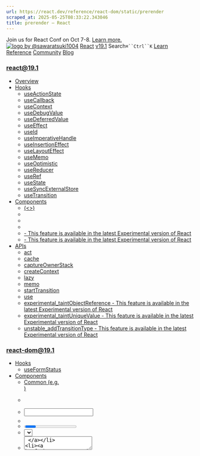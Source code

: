 ```yaml
---
url: https://react.dev/reference/react-dom/static/prerender
scraped_at: 2025-05-25T08:33:22.343046
title: prerender – React
---
```


Join us for React Conf on Oct 7-8.
[Learn more.](https://conf.react.dev/)
[![logo by @sawaratsuki1004](https://react.dev/_next/image?url=%2Fimages%2Fuwu.png&w=128&q=75)](https://react.dev/)
[React](https://react.dev/)
[v19.1](https://react.dev/versions)
Search`⌘``Ctrl``K`
[Learn](https://react.dev/learn)
[Reference](https://react.dev/reference/react)
[Community](https://react.dev/community)
[Blog](https://react.dev/blog)
[](https://react.dev/community/translations)
[](https://github.com/facebook/react/releases)
### react@19.1
  * [Overview ](https://react.dev/reference/react "Overview")
  * [Hooks ](https://react.dev/reference/react/hooks "Hooks")
    * [useActionState ](https://react.dev/reference/react/useActionState "useActionState")
    * [useCallback ](https://react.dev/reference/react/useCallback "useCallback")
    * [useContext ](https://react.dev/reference/react/useContext "useContext")
    * [useDebugValue ](https://react.dev/reference/react/useDebugValue "useDebugValue")
    * [useDeferredValue ](https://react.dev/reference/react/useDeferredValue "useDeferredValue")
    * [useEffect ](https://react.dev/reference/react/useEffect "useEffect")
    * [useId ](https://react.dev/reference/react/useId "useId")
    * [useImperativeHandle ](https://react.dev/reference/react/useImperativeHandle "useImperativeHandle")
    * [useInsertionEffect ](https://react.dev/reference/react/useInsertionEffect "useInsertionEffect")
    * [useLayoutEffect ](https://react.dev/reference/react/useLayoutEffect "useLayoutEffect")
    * [useMemo ](https://react.dev/reference/react/useMemo "useMemo")
    * [useOptimistic ](https://react.dev/reference/react/useOptimistic "useOptimistic")
    * [useReducer ](https://react.dev/reference/react/useReducer "useReducer")
    * [useRef ](https://react.dev/reference/react/useRef "useRef")
    * [useState ](https://react.dev/reference/react/useState "useState")
    * [useSyncExternalStore ](https://react.dev/reference/react/useSyncExternalStore "useSyncExternalStore")
    * [useTransition ](https://react.dev/reference/react/useTransition "useTransition")
  * [Components ](https://react.dev/reference/react/components "Components")
    * [<Fragment> (<>) ](https://react.dev/reference/react/Fragment "<Fragment> \(<>\)")
    * [<Profiler> ](https://react.dev/reference/react/Profiler "<Profiler>")
    * [<StrictMode> ](https://react.dev/reference/react/StrictMode "<StrictMode>")
    * [<Suspense> ](https://react.dev/reference/react/Suspense "<Suspense>")
    * [<Activity> - This feature is available in the latest Experimental version of React](https://react.dev/reference/react/Activity "<Activity>")
    * [<ViewTransition> - This feature is available in the latest Experimental version of React](https://react.dev/reference/react/ViewTransition "<ViewTransition>")
  * [APIs ](https://react.dev/reference/react/apis "APIs")
    * [act ](https://react.dev/reference/react/act "act")
    * [cache ](https://react.dev/reference/react/cache "cache")
    * [captureOwnerStack ](https://react.dev/reference/react/captureOwnerStack "captureOwnerStack")
    * [createContext ](https://react.dev/reference/react/createContext "createContext")
    * [lazy ](https://react.dev/reference/react/lazy "lazy")
    * [memo ](https://react.dev/reference/react/memo "memo")
    * [startTransition ](https://react.dev/reference/react/startTransition "startTransition")
    * [use ](https://react.dev/reference/react/use "use")
    * [experimental_taintObjectReference  - This feature is available in the latest Experimental version of React](https://react.dev/reference/react/experimental_taintObjectReference "experimental_taintObjectReference")
    * [experimental_taintUniqueValue  - This feature is available in the latest Experimental version of React](https://react.dev/reference/react/experimental_taintUniqueValue "experimental_taintUniqueValue")
    * [unstable_addTransitionType  - This feature is available in the latest Experimental version of React](https://react.dev/reference/react/addTransitionType "unstable_addTransitionType")
### react-dom@19.1
  * [Hooks ](https://react.dev/reference/react-dom/hooks "Hooks")
    * [useFormStatus ](https://react.dev/reference/react-dom/hooks/useFormStatus "useFormStatus")
  * [Components ](https://react.dev/reference/react-dom/components "Components")
    * [Common (e.g. <div>) ](https://react.dev/reference/react-dom/components/common "Common \(e.g. <div>\)")
    * [<form> ](https://react.dev/reference/react-dom/components/form "<form>")
    * [<input> ](https://react.dev/reference/react-dom/components/input "<input>")
    * [<option> ](https://react.dev/reference/react-dom/components/option "<option>")
    * [<progress> ](https://react.dev/reference/react-dom/components/progress "<progress>")
    * [<select> ](https://react.dev/reference/react-dom/components/select "<select>")
    * [<textarea> ](https://react.dev/reference/react-dom/components/textarea "<textarea>")
    * [<link> ](https://react.dev/reference/react-dom/components/link "<link>")
    * [<meta> ](https://react.dev/reference/react-dom/components/meta "<meta>")
    * [<script> ](https://react.dev/reference/react-dom/components/script "<script>")
    * [<style> ](https://react.dev/reference/react-dom/components/style "<style>")
    * [<title> ](https://react.dev/reference/react-dom/components/title "<title>")
  * [APIs ](https://react.dev/reference/react-dom "APIs")
    * [createPortal ](https://react.dev/reference/react-dom/createPortal "createPortal")
    * [flushSync ](https://react.dev/reference/react-dom/flushSync "flushSync")
    * [preconnect ](https://react.dev/reference/react-dom/preconnect "preconnect")
    * [prefetchDNS ](https://react.dev/reference/react-dom/prefetchDNS "prefetchDNS")
    * [preinit ](https://react.dev/reference/react-dom/preinit "preinit")
    * [preinitModule ](https://react.dev/reference/react-dom/preinitModule "preinitModule")
    * [preload ](https://react.dev/reference/react-dom/preload "preload")
    * [preloadModule ](https://react.dev/reference/react-dom/preloadModule "preloadModule")
  * [Client APIs ](https://react.dev/reference/react-dom/client "Client APIs")
    * [createRoot ](https://react.dev/reference/react-dom/client/createRoot "createRoot")
    * [hydrateRoot ](https://react.dev/reference/react-dom/client/hydrateRoot "hydrateRoot")
  * [Server APIs ](https://react.dev/reference/react-dom/server "Server APIs")
    * [renderToPipeableStream ](https://react.dev/reference/react-dom/server/renderToPipeableStream "renderToPipeableStream")
    * [renderToReadableStream ](https://react.dev/reference/react-dom/server/renderToReadableStream "renderToReadableStream")
    * [renderToStaticMarkup ](https://react.dev/reference/react-dom/server/renderToStaticMarkup "renderToStaticMarkup")
    * [renderToString ](https://react.dev/reference/react-dom/server/renderToString "renderToString")
  * [Static APIs ](https://react.dev/reference/react-dom/static "Static APIs")
    * [prerender ](https://react.dev/reference/react-dom/static/prerender "prerender")
    * [prerenderToNodeStream ](https://react.dev/reference/react-dom/static/prerenderToNodeStream "prerenderToNodeStream")
### Rules of React
  * [Overview ](https://react.dev/reference/rules "Overview")
    * [Components and Hooks must be pure ](https://react.dev/reference/rules/components-and-hooks-must-be-pure "Components and Hooks must be pure")
    * [React calls Components and Hooks ](https://react.dev/reference/rules/react-calls-components-and-hooks "React calls Components and Hooks")
    * [Rules of Hooks ](https://react.dev/reference/rules/rules-of-hooks "Rules of Hooks")
### React Server Components
  * [Server Components ](https://react.dev/reference/rsc/server-components "Server Components")
  * [Server Functions ](https://react.dev/reference/rsc/server-functions "Server Functions")
  * [Directives ](https://react.dev/reference/rsc/directives "Directives")
    * ['use client' ](https://react.dev/reference/rsc/use-client "'use client'")
    * ['use server' ](https://react.dev/reference/rsc/use-server "'use server'")
### Legacy APIs
  * [Legacy React APIs ](https://react.dev/reference/react/legacy "Legacy React APIs")
    * [Children ](https://react.dev/reference/react/Children "Children")
    * [cloneElement ](https://react.dev/reference/react/cloneElement "cloneElement")
    * [Component ](https://react.dev/reference/react/Component "Component")
    * [createElement ](https://react.dev/reference/react/createElement "createElement")
    * [createRef ](https://react.dev/reference/react/createRef "createRef")
    * [forwardRef ](https://react.dev/reference/react/forwardRef "forwardRef")
    * [isValidElement ](https://react.dev/reference/react/isValidElement "isValidElement")
    * [PureComponent ](https://react.dev/reference/react/PureComponent "PureComponent")


Is this page useful?
[API Reference](https://react.dev/reference/react)
[Static APIs](https://react.dev/reference/react-dom/static)
# prerender[](https://react.dev/reference/react-dom/static/prerender#undefined "Link for this heading")
`prerender` renders a React tree to a static HTML string using a [Web Stream](https://developer.mozilla.org/en-US/docs/Web/API/Streams_API).
```

const {prelude} = await prerender(reactNode, options?)

```

  * [Reference ](https://react.dev/reference/react-dom/static/prerender#reference)
    * [`prerender(reactNode, options?)` ](https://react.dev/reference/react-dom/static/prerender#prerender)
  * [Usage ](https://react.dev/reference/react-dom/static/prerender#usage)
    * [Rendering a React tree to a stream of static HTML ](https://react.dev/reference/react-dom/static/prerender#rendering-a-react-tree-to-a-stream-of-static-html)
    * [Rendering a React tree to a string of static HTML ](https://react.dev/reference/react-dom/static/prerender#rendering-a-react-tree-to-a-string-of-static-html)
    * [Waiting for all data to load ](https://react.dev/reference/react-dom/static/prerender#waiting-for-all-data-to-load)
    * [Aborting prerendering ](https://react.dev/reference/react-dom/static/prerender#aborting-prerendering)
  * [Troubleshooting ](https://react.dev/reference/react-dom/static/prerender#troubleshooting)
    * [My stream doesn’t start until the entire app is rendered ](https://react.dev/reference/react-dom/static/prerender#my-stream-doesnt-start-until-the-entire-app-is-rendered)


### Note
This API depends on [Web Streams.](https://developer.mozilla.org/en-US/docs/Web/API/Streams_API) For Node.js, use [`prerenderToNodeStream`](https://react.dev/reference/react-dom/static/prerenderToNodeStream) instead.
## Reference [](https://react.dev/reference/react-dom/static/prerender#reference "Link for Reference ")
### `prerender(reactNode, options?)` [](https://react.dev/reference/react-dom/static/prerender#prerender "Link for this heading")
Call `prerender` to render your app to static HTML.
```

import { prerender } from 'react-dom/static';
async function handler(request) {
 const {prelude} = await prerender(<App />, {
  bootstrapScripts: ['/main.js']
 });
 return new Response(prelude, {
  headers: { 'content-type': 'text/html' },
 });
}

```

On the client, call [`hydrateRoot`](https://react.dev/reference/react-dom/client/hydrateRoot) to make the server-generated HTML interactive.
[See more examples below.](https://react.dev/reference/react-dom/static/prerender#usage)
#### Parameters [](https://react.dev/reference/react-dom/static/prerender#parameters "Link for Parameters ")
  * `reactNode`: A React node you want to render to HTML. For example, a JSX node like `<App />`. It is expected to represent the entire document, so the App component should render the `<html>` tag.
  * **optional** `options`: An object with static generation options.
    * **optional** `bootstrapScriptContent`: If specified, this string will be placed in an inline `<script>` tag.
    * **optional** `bootstrapScripts`: An array of string URLs for the `<script>` tags to emit on the page. Use this to include the `<script>` that calls [`hydrateRoot`.](https://react.dev/reference/react-dom/client/hydrateRoot) Omit it if you don’t want to run React on the client at all.
    * **optional** `bootstrapModules`: Like `bootstrapScripts`, but emits [`<script type="module">`](https://developer.mozilla.org/en-US/docs/Web/JavaScript/Guide/Modules) instead.
    * **optional** `identifierPrefix`: A string prefix React uses for IDs generated by [`useId`.](https://react.dev/reference/react/useId) Useful to avoid conflicts when using multiple roots on the same page. Must be the same prefix as passed to [`hydrateRoot`.](https://react.dev/reference/react-dom/client/hydrateRoot#parameters)
    * **optional** `namespaceURI`: A string with the root [namespace URI](https://developer.mozilla.org/en-US/docs/Web/API/Document/createElementNS#important_namespace_uris) for the stream. Defaults to regular HTML. Pass `'http://www.w3.org/2000/svg'` for SVG or `'http://www.w3.org/1998/Math/MathML'` for MathML.
    * **optional** `onError`: A callback that fires whenever there is a server error, whether [recoverable](https://react.dev/reference/react-dom/server/renderToReadableStream#recovering-from-errors-outside-the-shell) or [not.](https://react.dev/reference/react-dom/server/renderToReadableStream#recovering-from-errors-inside-the-shell) By default, this only calls `console.error`. If you override it to [log crash reports,](https://react.dev/reference/react-dom/server/renderToReadableStream#logging-crashes-on-the-server) make sure that you still call `console.error`. You can also use it to [adjust the status code](https://react.dev/reference/react-dom/server/renderToReadableStream#setting-the-status-code) before the shell is emitted.
    * **optional** `progressiveChunkSize`: The number of bytes in a chunk. [Read more about the default heuristic.](https://github.com/facebook/react/blob/14c2be8dac2d5482fda8a0906a31d239df8551fc/packages/react-server/src/ReactFizzServer.js#L210-L225)
    * **optional** `signal`: An [abort signal](https://developer.mozilla.org/en-US/docs/Web/API/AbortSignal) that lets you [abort prerendering](https://react.dev/reference/react-dom/static/prerender#aborting-prerendering) and render the rest on the client.


#### Returns [](https://react.dev/reference/react-dom/static/prerender#returns "Link for Returns ")
`prerender` returns a Promise:
  * If rendering the is successful, the Promise will resolve to an object containing: 
    * `prelude`: a [Web Stream](https://developer.mozilla.org/en-US/docs/Web/API/Streams_API) of HTML. You can use this stream to send a response in chunks, or you can read the entire stream into a string.
  * If rendering fails, the Promise will be rejected. [Use this to output a fallback shell.](https://react.dev/reference/react-dom/server/renderToReadableStream#recovering-from-errors-inside-the-shell)


#### Caveats [](https://react.dev/reference/react-dom/static/prerender#caveats "Link for Caveats ")
`nonce` is not an available option when prerendering. Nonces must be unique per request and if you use nonces to secure your application with [CSP](https://developer.mozilla.org/en-US/docs/Web/HTTP/Guides/CSP) it would be inappropriate and insecure to include the a nonce value in the prerender itself.
### Note
### When should I use `prerender`? [](https://react.dev/reference/react-dom/static/prerender#when-to-use-prerender "Link for this heading")
The static `prerender` API is used for static server-side generation (SSG). Unlike `renderToString`, `prerender` waits for all data to load before resolving. This makes it suitable for generating static HTML for a full page, including data that needs to be fetched using Suspense. To stream content as it loads, use a streaming server-side render (SSR) API like [renderToReadableStream](https://react.dev/reference/react-dom/server/renderToReadableStream).
## Usage [](https://react.dev/reference/react-dom/static/prerender#usage "Link for Usage ")
### Rendering a React tree to a stream of static HTML [](https://react.dev/reference/react-dom/static/prerender#rendering-a-react-tree-to-a-stream-of-static-html "Link for Rendering a React tree to a stream of static HTML ")
Call `prerender` to render your React tree to static HTML into a [Readable Web Stream:](https://developer.mozilla.org/en-US/docs/Web/API/ReadableStream):
```

import { prerender } from 'react-dom/static';
async function handler(request) {
 const {prelude} = await prerender(<App />, {
  bootstrapScripts: ['/main.js']
 });
 return new Response(prelude, {
  headers: { 'content-type': 'text/html' },
 });
}

```

Along with the root component, you need to provide a list of bootstrap `<script>` paths. Your root component should return **the entire document including the root`<html>` tag.**
For example, it might look like this:
```

export default function App() {
 return (
  <html>
   <head>
    <meta charSet="utf-8" />
    <meta name="viewport" content="width=device-width, initial-scale=1" />
    <link rel="stylesheet" href="/styles.css"></link>
    <title>My app</title>
   </head>
   <body>
    <Router />
   </body>
  </html>
 );
}

```

React will inject the [doctype](https://developer.mozilla.org/en-US/docs/Glossary/Doctype) and your bootstrap `<script>` tags into the resulting HTML stream:
```

<!DOCTYPE html>
<html>
 <!-- ... HTML from your components ... -->
</html>
<script src="/main.js" async=""></script>

```

On the client, your bootstrap script should [hydrate the entire `document` with a call to `hydrateRoot`:](https://react.dev/reference/react-dom/client/hydrateRoot#hydrating-an-entire-document)
```

import { hydrateRoot } from 'react-dom/client';
import App from './App.js';
hydrateRoot(document, <App />);

```

This will attach event listeners to the static server-generated HTML and make it interactive.
##### Deep Dive
#### Reading CSS and JS asset paths from the build output [](https://react.dev/reference/react-dom/static/prerender#reading-css-and-js-asset-paths-from-the-build-output "Link for Reading CSS and JS asset paths from the build output ")
Show Details
The final asset URLs (like JavaScript and CSS files) are often hashed after the build. For example, instead of `styles.css` you might end up with `styles.123456.css`. Hashing static asset filenames guarantees that every distinct build of the same asset will have a different filename. This is useful because it lets you safely enable long-term caching for static assets: a file with a certain name would never change content.
However, if you don’t know the asset URLs until after the build, there’s no way for you to put them in the source code. For example, hardcoding `"/styles.css"` into JSX like earlier wouldn’t work. To keep them out of your source code, your root component can read the real filenames from a map passed as a prop:
```

export default function App({ assetMap }) {
 return (
  <html>
   <head>
    <title>My app</title>
    <link rel="stylesheet" href={assetMap['styles.css']}></link>
   </head>
   ...
  </html>
 );
}

```

On the server, render `<App assetMap={assetMap} />` and pass your `assetMap` with the asset URLs:
```

// You'd need to get this JSON from your build tooling, e.g. read it from the build output.
const assetMap = {
 'styles.css': '/styles.123456.css',
 'main.js': '/main.123456.js'
};
async function handler(request) {
 const {prelude} = await prerender(<App assetMap={assetMap} />, {
  bootstrapScripts: [assetMap['/main.js']]
 });
 return new Response(prelude, {
  headers: { 'content-type': 'text/html' },
 });
}

```

Since your server is now rendering `<App assetMap={assetMap} />`, you need to render it with `assetMap` on the client too to avoid hydration errors. You can serialize and pass `assetMap` to the client like this:
```

// You'd need to get this JSON from your build tooling.
const assetMap = {
 'styles.css': '/styles.123456.css',
 'main.js': '/main.123456.js'
};
async function handler(request) {
 const {prelude} = await prerender(<App assetMap={assetMap} />, {
  // Careful: It's safe to stringify() this because this data isn't user-generated.
  bootstrapScriptContent: `window.assetMap = ${JSON.stringify(assetMap)};`,
  bootstrapScripts: [assetMap['/main.js']],
 });
 return new Response(prelude, {
  headers: { 'content-type': 'text/html' },
 });
}

```

In the example above, the `bootstrapScriptContent` option adds an extra inline `<script>` tag that sets the global `window.assetMap` variable on the client. This lets the client code read the same `assetMap`:
```

import { hydrateRoot } from 'react-dom/client';
import App from './App.js';
hydrateRoot(document, <App assetMap={window.assetMap} />);

```

Both client and server render `App` with the same `assetMap` prop, so there are no hydration errors.
### Rendering a React tree to a string of static HTML [](https://react.dev/reference/react-dom/static/prerender#rendering-a-react-tree-to-a-string-of-static-html "Link for Rendering a React tree to a string of static HTML ")
Call `prerender` to render your app to a static HTML string:
```

import { prerender } from 'react-dom/static';
async function renderToString() {
 const {prelude} = await prerender(<App />, {
  bootstrapScripts: ['/main.js']
 });
 const reader = prelude.getReader();
 let content = '';
 while (true) {
  const {done, value} = await reader.read();
  if (done) {
   return content;
  }
  content += Buffer.from(value).toString('utf8');
 }
}

```

This will produce the initial non-interactive HTML output of your React components. On the client, you will need to call [`hydrateRoot`](https://react.dev/reference/react-dom/client/hydrateRoot) to _hydrate_ that server-generated HTML and make it interactive.
### Waiting for all data to load [](https://react.dev/reference/react-dom/static/prerender#waiting-for-all-data-to-load "Link for Waiting for all data to load ")
`prerender` waits for all data to load before finishing the static HTML generation and resolving. For example, consider a profile page that shows a cover, a sidebar with friends and photos, and a list of posts:
```

function ProfilePage() {
 return (
  <ProfileLayout>
   <ProfileCover />
   <Sidebar>
    <Friends />
    <Photos />
   </Sidebar>
   <Suspense fallback={<PostsGlimmer />}>
    <Posts />
   </Suspense>
  </ProfileLayout>
 );
}

```

Imagine that `<Posts />` needs to load some data, which takes some time. Ideally, you’d want wait for the posts to finish so it’s included in the HTML. To do this, you can use Suspense to suspend on the data, and `prerender` will wait for the suspended content to finish before resolving to the static HTML.
### Note
**Only Suspense-enabled data sources will activate the Suspense component.** They include:
  * Data fetching with Suspense-enabled frameworks like [Relay](https://relay.dev/docs/guided-tour/rendering/loading-states/) and [Next.js](https://nextjs.org/docs/getting-started/react-essentials)
  * Lazy-loading component code with [`lazy`](https://react.dev/reference/react/lazy)
  * Reading the value of a Promise with [`use`](https://react.dev/reference/react/use)


Suspense **does not** detect when data is fetched inside an Effect or event handler.
The exact way you would load data in the `Posts` component above depends on your framework. If you use a Suspense-enabled framework, you’ll find the details in its data fetching documentation.
Suspense-enabled data fetching without the use of an opinionated framework is not yet supported. The requirements for implementing a Suspense-enabled data source are unstable and undocumented. An official API for integrating data sources with Suspense will be released in a future version of React.
### Aborting prerendering [](https://react.dev/reference/react-dom/static/prerender#aborting-prerendering "Link for Aborting prerendering ")
You can force the prerender to “give up” after a timeout:
```

async function renderToString() {
 const controller = new AbortController();
 setTimeout(() => {
  controller.abort()
 }, 10000);
 try {
  // the prelude will contain all the HTML that was prerendered
  // before the controller aborted.
  const {prelude} = await prerender(<App />, {
   signal: controller.signal,
  });
  //...

```

Any Suspense boundaries with incomplete children will be included in the prelude in the fallback state.
## Troubleshooting [](https://react.dev/reference/react-dom/static/prerender#troubleshooting "Link for Troubleshooting ")
### My stream doesn’t start until the entire app is rendered [](https://react.dev/reference/react-dom/static/prerender#my-stream-doesnt-start-until-the-entire-app-is-rendered "Link for My stream doesn’t start until the entire app is rendered ")
The `prerender` response waits for the entire app to finish rendering, including waiting for all Suspense boundaries to resolve, before resolving. It is designed for static site generation (SSG) ahead of time and does not support streaming more content as it loads.
To stream content as it loads, use a streaming server render API like [renderToReadableStream](https://react.dev/reference/react-dom/server/renderToReadableStream).
[PreviousStatic APIs](https://react.dev/reference/react-dom/static)[NextprerenderToNodeStream](https://react.dev/reference/react-dom/static/prerenderToNodeStream)
[](https://opensource.fb.com/)
Copyright © Meta Platforms, Inc
no uwu plz
uwu?
Logo by[@sawaratsuki1004](https://twitter.com/sawaratsuki1004)
[Learn React](https://react.dev/learn)
[Quick Start](https://react.dev/learn)
[Installation](https://react.dev/learn/installation)
[Describing the UI](https://react.dev/learn/describing-the-ui)
[Adding Interactivity](https://react.dev/learn/adding-interactivity)
[Managing State](https://react.dev/learn/managing-state)
[Escape Hatches](https://react.dev/learn/escape-hatches)
[API Reference](https://react.dev/reference/react)
[React APIs](https://react.dev/reference/react)
[React DOM APIs](https://react.dev/reference/react-dom)
[Community](https://react.dev/community)
[Code of Conduct](https://github.com/facebook/react/blob/main/CODE_OF_CONDUCT.md)
[Meet the Team](https://react.dev/community/team)
[Docs Contributors](https://react.dev/community/docs-contributors)
[Acknowledgements](https://react.dev/community/acknowledgements)
More
[Blog](https://react.dev/blog)
[React Native](https://reactnative.dev/)
[Privacy](https://opensource.facebook.com/legal/privacy)
[Terms](https://opensource.fb.com/legal/terms/)
[](https://www.facebook.com/react)[](https://twitter.com/reactjs)[](https://bsky.app/profile/react.dev)[](https://github.com/facebook/react)
## On this page
  * [Overview](https://react.dev/reference/react-dom/static/prerender)
  * [Reference ](https://react.dev/reference/react-dom/static/prerender#reference)
  * [`prerender(reactNode, options?)` ](https://react.dev/reference/react-dom/static/prerender#prerender)
  * [Usage ](https://react.dev/reference/react-dom/static/prerender#usage)
  * [Rendering a React tree to a stream of static HTML ](https://react.dev/reference/react-dom/static/prerender#rendering-a-react-tree-to-a-stream-of-static-html)
  * [Rendering a React tree to a string of static HTML ](https://react.dev/reference/react-dom/static/prerender#rendering-a-react-tree-to-a-string-of-static-html)
  * [Waiting for all data to load ](https://react.dev/reference/react-dom/static/prerender#waiting-for-all-data-to-load)
  * [Aborting prerendering ](https://react.dev/reference/react-dom/static/prerender#aborting-prerendering)
  * [Troubleshooting ](https://react.dev/reference/react-dom/static/prerender#troubleshooting)
  * [My stream doesn’t start until the entire app is rendered ](https://react.dev/reference/react-dom/static/prerender#my-stream-doesnt-start-until-the-entire-app-is-rendered)



